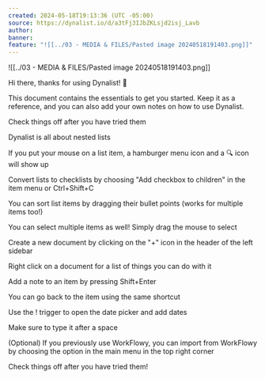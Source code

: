 ```yaml
---
created: 2024-05-18T19:13:36 (UTC -05:00)
source: https://dynalist.io/d/a3tFj3IJbZKLsjd2isj_Lavb
author: 
banner: 
feature: "![[../03 - MEDIA & FILES/Pasted image 20240518191403.png]]"
---
```


![[../03 - MEDIA & FILES/Pasted image 20240518191403.png]]

Hi there, thanks for using Dynalist! 👋

This document contains the essentials to get you started. Keep it as a reference, and you can also add your own notes on how to use Dynalist.

Check things off after you have tried them

Dynalist is all about nested lists

If you put your mouse on a list item, a hamburger menu icon and a 🔍 icon will show up

Convert lists to checklists by choosing "Add checkbox to children" in the item menu or Ctrl+Shift+C

You can sort list items by dragging their bullet points (works for multiple items too!)

You can select multiple items as well! Simply drag the mouse to select

Create a new document by clicking on the "+" icon in the header of the left sidebar

Right click on a document for a list of things you can do with it

Add a note to an item by pressing Shift+Enter

You can go back to the item using the same shortcut

Use the ! trigger to open the date picker and add dates

Make sure to type it after a space

(Optional) If you previously use WorkFlowy, you can import from WorkFlowy by choosing the option in the main menu in the top right corner

Check things off after you have tried them!
> 